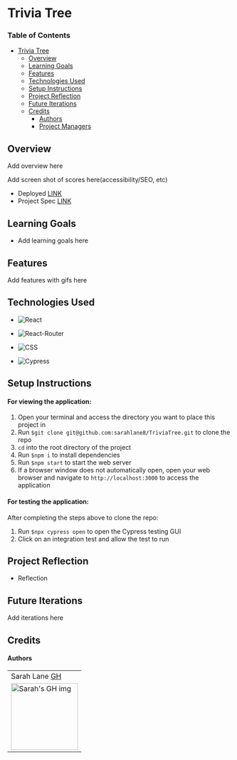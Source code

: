 # Trivia Tree

### Table of Contents
- [Trivia Tree](#trivia-tree)
  - [Overview](#overview)
  - [Learning Goals](#learning-goals)
  - [Features](#features)
  - [Technologies Used](#technologies-used)
  - [Setup Instructions](#setup-instructions)
  - [Project Reflection](#project-reflection-and-individual-learning-goals)
  - [Future Iterations](#future-iterations)
  - [Credits](#credits)
      - [Authors](#authors)
      - [Project Managers](#project-managers)

## Overview
Add overview here

Add screen shot of scores here(accessibility/SEO, etc)

- Deployed [LINK](//)
- Project Spec [LINK](//)

## Learning Goals
- Add learning goals here

## Features
Add features with gifs here

## Technologies Used
* ![React](https://img.shields.io/badge/react%20-%2320232a.svg?&style=for-the-badge&logo=react&logoColor=%2361DAFB)

* ![React-Router](https://img.shields.io/badge/React_Router-CA4245?style=for-the-badge&logo=react-router&logoColor=white)

* ![CSS](https://img.shields.io/badge/css3%20-%231572B6.svg?&style=for-the-badge&logo=css3&logoColor=white)

* ![Cypress](https://img.shields.io/badge/cypress-04C38E.svg?&style=for-the-badge&logo=cypress&logoColor=white)


## Setup Instructions
#### For viewing the application:
1. Open your terminal and access the directory you want to place this project in
2. Run `$git clone git@github.com:sarahlane8/TriviaTree.git` to clone the repo
3. `cd` into the root directory of the project
4. Run `$npm i` to install dependencies
5. Run `$npm start` to start the web server
6. If a browser window does not automatically open, open your web browser and navigate to `http://localhost:3000` to access the application

#### For testing the application:
After completing the steps above to clone the repo:  
1. Run `$npx cypress open` to open the Cypress testing GUI
2. Click on an integration test and allow the test to run


## Project Reflection

- Reflection

## Future Iterations
Add iterations here

## Credits
#### Authors
<table>
  <tr>
    <td> Sarah Lane <a href="https://github.com/sarahlane8">GH</td>
  </tr>
  <td>
    <img width="150" height="auto" src="https://user-images.githubusercontent.com/70901622/120944450-cafe1800-c6f1-11eb-96f2-5e18fdb2a96e.png" alt="Sarah's GH img">
  </td>
</table>
